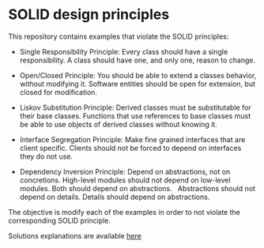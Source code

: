 # SOLID design principles

This repository contains examples that violate the SOLID principles:

- Single Responsibility Principle: Every class should have a single responsibility. A class should have one, and only
 one, reason to change. 

- Open/Closed Principle: You should be able to extend a classes behavior, without modifying it. Software entities 
should be open for extension, but closed for modification.

- Liskov Substitution Principle: Derived classes must be substitutable for their base classes. Functions that use references to base classes must be able to use objects of derived classes without knowing it.

- Interface Segregation Principle: Make fine grained interfaces that are client specific. Clients should not be 
forced to depend on interfaces they do not use.

- Dependency Inversion Principle: Depend on abstractions, not on concretions. High-level modules should not depend on
 low-level modules. Both should depend on abstractions.   Abstractions should not depend on details. Details should 
 depend on abstractions.

The objective is modify each of the examples in order to not violate the corresponding SOLID principle.

Solutions explanations are available [here](/solution.md)